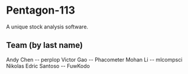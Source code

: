 # Pentagon-113
A unique stock analysis software.

## Team (by last name)
Andy Chen -- perplop
Victor Gao -- Phacometer
Mohan Li -- mlcompsci
Nikolas Edric Santoso -- FuwKodo
